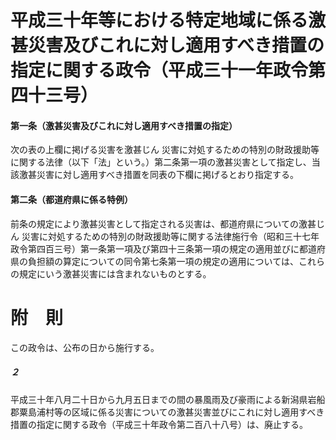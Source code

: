 # 平成三十年等における特定地域に係る激甚災害及びこれに対し適用すべき措置の指定に関する政令（平成三十一年政令第四十三号）
#### 第一条（激甚災害及びこれに対し適用すべき措置の指定）
次の表の上欄に掲げる災害を激甚じん
災害に対処するための特別の財政援助等に関する法律（以下「法」という。）第二条第一項の激甚災害として指定し、当該激甚災害に対し適用すべき措置を同表の下欄に掲げるとおり指定する。
#### 第二条（都道府県に係る特例）
前条の規定により激甚災害として指定される災害は、都道府県についての激甚じん
災害に対処するための特別の財政援助等に関する法律施行令（昭和三十七年政令第四百三号）第一条第一項及び第四十三条第一項の規定の適用並びに都道府県の負担額の算定についての同令第七条第一項の規定の適用については、これらの規定にいう激甚災害には含まれないものとする。
# 附　則
この政令は、公布の日から施行する。
##### ２
平成三十年八月二十日から九月五日までの間の暴風雨及び豪雨による新潟県岩船郡粟島浦村等の区域に係る災害についての激甚災害並びにこれに対し適用すべき措置の指定に関する政令（平成三十年政令第二百八十八号）は、廃止する。

